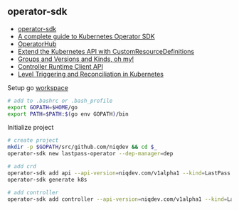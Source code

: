 ## operator-sdk

* [operator-sdk](https://github.com/operator-framework/operator-sdk/blob/master/doc/user-guide.md)
* [A complete guide to Kubernetes Operator SDK](https://banzaicloud.com/blog/operator-sdk)
* [OperatorHub](https://operatorhub.io)
* [Extend the Kubernetes API with CustomResourceDefinitions](https://kubernetes.io/docs/tasks/access-kubernetes-api/custom-resources/custom-resource-definitions)
* [Groups and Versions and Kinds, oh my!](https://book.kubebuilder.io/cronjob-tutorial/gvks.html)
* [Controller Runtime Client API](https://github.com/operator-framework/operator-sdk/blob/master/doc/user/client.md)
* [Level Triggering and Reconciliation in Kubernetes](https://hackernoon.com/level-triggering-and-reconciliation-in-kubernetes-1f17fe30333d)

Setup go [workspace](https://golang.org/doc/code.html#Workspaces)
```bash
# add to .bashrc or .bash_profile
export GOPATH=$HOME/go
export PATH=$PATH:$(go env GOPATH)/bin
```

Initialize project
```bash
# create project
mkdir -p $GOPATH/src/github.com/niqdev && cd $_
operator-sdk new lastpass-operator --dep-manager=dep

# add crd
operator-sdk add api --api-version=niqdev.com/v1alpha1 --kind=LastPass
operator-sdk generate k8s

# add controller
operator-sdk add controller --api-version=niqdev.com/v1alpha1 --kind=LastPass
```
